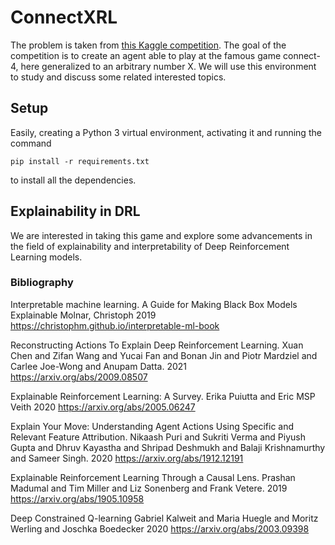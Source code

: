 # ConnectXRL

The problem is taken from [this Kaggle competition](https://www.kaggle.com/c/connectx). The goal of the competition is to create an agent able to play at the famous game connect-4, here generalized to an arbitrary number X. We will use this environment to study and discuss some related interested topics.

## Setup

Easily, creating a Python 3 virtual environment, activating it and running the command

```
pip install -r requirements.txt
```

to install all the dependencies.

## Explainability in DRL

We are interested in taking this game and explore some advancements in the field of explainability and interpretability of Deep Reinforcement Learning models.

### Bibliography

Interpretable machine learning. A Guide for Making Black Box Models Explainable
Molnar, Christoph
2019
https://christophm.github.io/interpretable-ml-book

Reconstructing Actions To Explain Deep Reinforcement Learning.
Xuan Chen and Zifan Wang and Yucai Fan and Bonan Jin and Piotr Mardziel and Carlee Joe-Wong and Anupam Datta.
2021
https://arxiv.org/abs/2009.08507

Explainable Reinforcement Learning: A Survey.
Erika Puiutta and Eric MSP Veith
2020
https://arxiv.org/abs/2005.06247

Explain Your Move: Understanding Agent Actions Using Specific and Relevant Feature Attribution.
Nikaash Puri and Sukriti Verma and Piyush Gupta and Dhruv Kayastha and Shripad Deshmukh and Balaji Krishnamurthy and Sameer Singh.
2020
https://arxiv.org/abs/1912.12191

Explainable Reinforcement Learning Through a Causal Lens.
Prashan Madumal and Tim Miller and Liz Sonenberg and Frank Vetere.
2019
https://arxiv.org/abs/1905.10958

Deep Constrained Q-learning 
Gabriel Kalweit and Maria Huegle and Moritz Werling and Joschka Boedecker
2020
https://arxiv.org/abs/2003.09398
